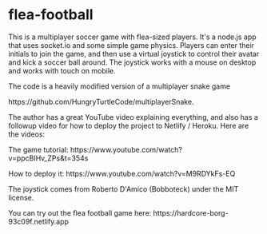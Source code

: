 # flea-football

This is a multiplayer soccer game with flea-sized players. It's a node.js app that
uses socket.io and some simple game physics. Players can enter their initials to join the
game, and then use a virtual joystick to control their avatar and kick a soccer ball around. The joystick
works with a mouse on desktop and works with touch on mobile.

<p>The code is a heavily modified version of a multiplayer snake game
<p>https://github.com/HungryTurtleCode/multiplayerSnake.
<p>The author has a great YouTube video explaining
everything, and also has a followup video for how to deploy the project to Netlify / Heroku. Here are
the videos:
<p>The game tutorial: https://www.youtube.com/watch?v=ppcBIHv_ZPs&t=354s
<p>How to deploy it: https://www.youtube.com/watch?v=M9RDYkFs-EQ
<p>The joystick comes from Roberto D'Amico (Bobboteck) under the MIT license.

<p>You can try out the flea football game here: https://hardcore-borg-93c09f.netlify.app
